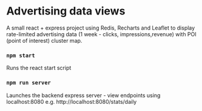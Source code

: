# Advertising data views

A small react + express project using Redis, Recharts and Leaflet to display rate-limited advertising data (1 week - clicks, impressions,revenue) with POI (point of interest) cluster map.

### `npm start`

Runs the react start script

### `npm run server`

Launches the backend express server - view endpoints using localhost:8080 e.g. http://localhost:8080/stats/daily

